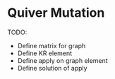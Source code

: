 # Quiver Mutation

TODO:

- Define matrix for graph
- Define KR element
- Define apply on graph element
- Define solution of apply
